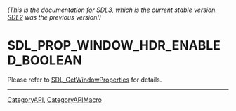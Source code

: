 ###### (This is the documentation for SDL3, which is the current stable version. [SDL2](https://wiki.libsdl.org/SDL2/) was the previous version!)
# SDL_PROP_WINDOW_HDR_ENABLED_BOOLEAN

Please refer to [SDL_GetWindowProperties](SDL_GetWindowProperties) for details.

----
[CategoryAPI](CategoryAPI), [CategoryAPIMacro](CategoryAPIMacro)


